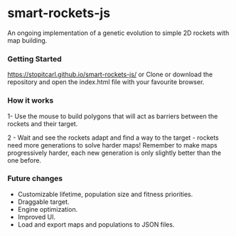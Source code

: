 # smart-rockets-js

An ongoing implementation of a genetic evolution to simple 2D rockets with map building.

### Getting Started
 https://stopitcarl.github.io/smart-rockets-js/
 or 
 Clone or download the repository and open the index.html file with your favourite browser. 

### How it works
1- Use the mouse to build polygons that will act as barriers between the rockets and their target.

2 - Wait and see the rockets adapt and find a way to the target - rockets need more generations to solve harder maps!
 Remember to make maps progressively harder, each new generation is only slightly better than the one before.
  

### Future changes
 * Customizable lifetime, population size and fitness priorities.
 * Draggable target.
 * Engine optimization.
 * Improved UI.
 * Load and export maps and populations to JSON files.
